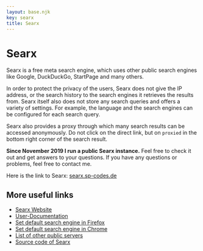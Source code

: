 ```yaml
---
layout: base.njk
key: searx
title: Searx
---
```

# Searx

Searx is a free meta search engine, which uses other public search engines like Google, DuckDuckGo, StartPage and many others.

In order to protect the privacy of the users, Searx does not give the IP address, or the search history to the search engines it retrieves the results from. Searx itself also does not store any search queries and offers a variety of settings. For example, the language and the search engines can be configured for each search query.

Searx also provides a proxy through which many search results can be accessed anonymously. Do not click on the direct link, but on `proxied` in the bottom right corner of the search result.

__Since November 2019 I run a public Searx instance.__ Feel free to check it out and get answers to your questions. If you have any questions or problems, feel free to contact me.

Here is the link to Searx: [searx.sp-codes.de](https://searx.sp-codes.de)


## More useful links

* [Searx Website](https://asciimoo.github.io/searx/)
* [User-Documentation](https://asciimoo.github.io/searx/user/index.html)
* [Set default search engine in Firefox](https://support.mozilla.org/en-US/kb/add-or-remove-search-engine-firefox)
* [Set default search engine in Chrome](https://support.google.com/chrome/answer/95426?co=GENIE.Platform%3DDesktop&hl=en)
* [List of other public servers](https://searx.space/)
* [Source code of Searx](https://github.com/asciimoo/searx)
